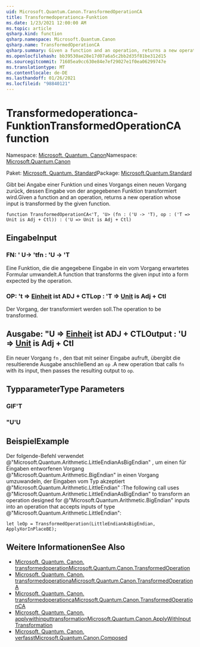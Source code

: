 ```yaml
---
uid: Microsoft.Quantum.Canon.TransformedOperationCA
title: Transformedoperationca-Funktion
ms.date: 1/23/2021 12:00:00 AM
ms.topic: article
qsharp.kind: function
qsharp.namespace: Microsoft.Quantum.Canon
qsharp.name: TransformedOperationCA
qsharp.summary: Given a function and an operation, returns a new operation whose input is transformed by the given function.
ms.openlocfilehash: bb39530ae28e17d07a6a5c2bb2d35f81be312d15
ms.sourcegitcommit: 71605ea9cc630e84e7ef29027e1f0ea06299747e
ms.translationtype: MT
ms.contentlocale: de-DE
ms.lasthandoff: 01/26/2021
ms.locfileid: "98840121"
---
```

# <a name="transformedoperationca-function"></a><span data-ttu-id="06fc6-102">Transformedoperationca-Funktion</span><span class="sxs-lookup"><span data-stu-id="06fc6-102">TransformedOperationCA function</span></span>

<span data-ttu-id="06fc6-103">Namespace: [Microsoft. Quantum. Canon](xref:Microsoft.Quantum.Canon)</span><span class="sxs-lookup"><span data-stu-id="06fc6-103">Namespace: [Microsoft.Quantum.Canon](xref:Microsoft.Quantum.Canon)</span></span>

<span data-ttu-id="06fc6-104">Paket: [Microsoft. Quantum. Standard](https://nuget.org/packages/Microsoft.Quantum.Standard)</span><span class="sxs-lookup"><span data-stu-id="06fc6-104">Package: [Microsoft.Quantum.Standard](https://nuget.org/packages/Microsoft.Quantum.Standard)</span></span>


<span data-ttu-id="06fc6-105">Gibt bei Angabe einer Funktion und eines Vorgangs einen neuen Vorgang zurück, dessen Eingabe von der angegebenen Funktion transformiert wird.</span><span class="sxs-lookup"><span data-stu-id="06fc6-105">Given a function and an operation, returns a new operation whose input is transformed by the given function.</span></span>

```qsharp
function TransformedOperationCA<'T, 'U> (fn : ('U -> 'T), op : ('T => Unit is Adj + Ctl)) : ('U => Unit is Adj + Ctl)
```


## <a name="input"></a><span data-ttu-id="06fc6-106">Eingabe</span><span class="sxs-lookup"><span data-stu-id="06fc6-106">Input</span></span>

### <a name="fn--u---t"></a><span data-ttu-id="06fc6-107">FN: ' U-> 't</span><span class="sxs-lookup"><span data-stu-id="06fc6-107">fn : 'U -> 'T</span></span>

<span data-ttu-id="06fc6-108">Eine Funktion, die die angegebene Eingabe in ein vom Vorgang erwartetes Formular umwandelt.</span><span class="sxs-lookup"><span data-stu-id="06fc6-108">A function that transforms the given input into a form expected by the operation.</span></span>


### <a name="op--t--unit--is-adj--ctl"></a><span data-ttu-id="06fc6-109">OP: 't => [Einheit](xref:microsoft.quantum.lang-ref.unit)  ist ADJ + CTL</span><span class="sxs-lookup"><span data-stu-id="06fc6-109">op : 'T => [Unit](xref:microsoft.quantum.lang-ref.unit)  is Adj + Ctl</span></span>

<span data-ttu-id="06fc6-110">Der Vorgang, der transformiert werden soll.</span><span class="sxs-lookup"><span data-stu-id="06fc6-110">The operation to be transformed.</span></span>



## <a name="output--u--unit--is-adj--ctl"></a><span data-ttu-id="06fc6-111">Ausgabe: "U => [Einheit](xref:microsoft.quantum.lang-ref.unit)  ist ADJ + CTL</span><span class="sxs-lookup"><span data-stu-id="06fc6-111">Output : 'U => [Unit](xref:microsoft.quantum.lang-ref.unit)  is Adj + Ctl</span></span>

<span data-ttu-id="06fc6-112">Ein neuer Vorgang `fn` , den tbat mit seiner Eingabe aufruft, übergibt die resultierende Ausgabe anschließend an `op` .</span><span class="sxs-lookup"><span data-stu-id="06fc6-112">A new operation tbat calls `fn` with its input, then passes the resulting output to `op`.</span></span>

## <a name="type-parameters"></a><span data-ttu-id="06fc6-113">Typparameter</span><span class="sxs-lookup"><span data-stu-id="06fc6-113">Type Parameters</span></span>

### <a name="t"></a><span data-ttu-id="06fc6-114">GIF</span><span class="sxs-lookup"><span data-stu-id="06fc6-114">'T</span></span>


### <a name="u"></a><span data-ttu-id="06fc6-115">"U</span><span class="sxs-lookup"><span data-stu-id="06fc6-115">'U</span></span>



## <a name="example"></a><span data-ttu-id="06fc6-116">Beispiel</span><span class="sxs-lookup"><span data-stu-id="06fc6-116">Example</span></span>

<span data-ttu-id="06fc6-117">Der folgende-Befehl verwendet @"Microsoft.Quantum.Arithmetic.LittleEndianAsBigEndian" , um einen für Eingaben entworfenen Vorgang @"Microsoft.Quantum.Arithmetic.BigEndian" in einen Vorgang umzuwandeln, der Eingaben vom Typ akzeptiert @"Microsoft.Quantum.Arithmetic.LittleEndian" :</span><span class="sxs-lookup"><span data-stu-id="06fc6-117">The following call uses @"Microsoft.Quantum.Arithmetic.LittleEndianAsBigEndian" to transform an operation designed for @"Microsoft.Quantum.Arithmetic.BigEndian" inputs into an operation that accepts inputs of type @"Microsoft.Quantum.Arithmetic.LittleEndian":</span></span>

```qsharp
let leOp = TransformedOperation(LittleEndianAsBigEndian, ApplyXorInPlaceBE);
```

## <a name="see-also"></a><span data-ttu-id="06fc6-118">Weitere Informationen</span><span class="sxs-lookup"><span data-stu-id="06fc6-118">See Also</span></span>

- [<span data-ttu-id="06fc6-119">Microsoft. Quantum. Canon. transformedoperation</span><span class="sxs-lookup"><span data-stu-id="06fc6-119">Microsoft.Quantum.Canon.TransformedOperation</span></span>](xref:Microsoft.Quantum.Canon.TransformedOperation)
- [<span data-ttu-id="06fc6-120">Microsoft. Quantum. Canon. transformedoperationa</span><span class="sxs-lookup"><span data-stu-id="06fc6-120">Microsoft.Quantum.Canon.TransformedOperationA</span></span>](xref:Microsoft.Quantum.Canon.TransformedOperationA)
- [<span data-ttu-id="06fc6-121">Microsoft. Quantum. Canon. transformedoperationca</span><span class="sxs-lookup"><span data-stu-id="06fc6-121">Microsoft.Quantum.Canon.TransformedOperationCA</span></span>](xref:Microsoft.Quantum.Canon.TransformedOperationCA)
- [<span data-ttu-id="06fc6-122">Microsoft. Quantum. Canon. applywithinputtransformation</span><span class="sxs-lookup"><span data-stu-id="06fc6-122">Microsoft.Quantum.Canon.ApplyWithInputTransformation</span></span>](xref:Microsoft.Quantum.Canon.ApplyWithInputTransformation)
- [<span data-ttu-id="06fc6-123">Microsoft. Quantum. Canon. verfasst</span><span class="sxs-lookup"><span data-stu-id="06fc6-123">Microsoft.Quantum.Canon.Composed</span></span>](xref:Microsoft.Quantum.Canon.Composed)